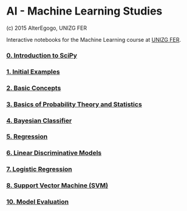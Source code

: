 
# AI - Machine Learning Studies

(c) 2015 AlterEgogo, UNIZG FER

Interactive notebooks for the Machine Learning course at [UNIZG FER](http://www.fer.hr).

### [0. Introduction to SciPy](http://nbviewer.ipython.org/github/AlterEgogo/AI-MachineLearning-Studies/blob/master/notebooks/ML-2015-0-SciPy.ipynb)

### [1. Initial Examples](http://nbviewer.ipython.org/github/AlterEgogo/AI-MachineLearning-Studies/blob/master/notebooks/ML-2015-1-InitialExamples.ipynb)

### [2. Basic Concepts](http://nbviewer.ipython.org/github/AlterEgogo/AI-MachineLearning-Studies/blob/master/notebooks/ML-2015-2-BasicConcepts.ipynb)

### [3. Basics of Probability Theory and Statistics](http://nbviewer.ipython.org/github/AlterEgogo/AI-MachineLearning-Studies/blob/master/notebooks/ML-2015-3-ProbabilityStatistics.ipynb)

### [4. Bayesian Classifier](http://nbviewer.ipython.org/github/AlterEgogo/AI-MachineLearning-Studies/blob/master/notebooks/ML-2015-4-BayesianClassifier.ipynb)

### [5. Regression](http://nbviewer.ipython.org/github/AlterEgogo/AI-MachineLearning-Studies/blob/master/notebooks/ML-2015-5-Regression.ipynb)

### [6. Linear Discriminative Models](http://nbviewer.ipython.org/github/AlterEgogo/AI-MachineLearning-Studies/blob/master/notebooks/ML-2015-6-LinearDiscriminativeModels.ipynb)

### [7. Logistic Regression](http://nbviewer.ipython.org/github/AlterEgogo/AI-MachineLearning-Studies/blob/master/notebooks/ML-2015-7-LogisticRegression.ipynb)

### [8. Support Vector Machine (SVM)](http://nbviewer.ipython.org/github/AlterEgogo/AI-MachineLearning-Studies/blob/master/notebooks/ML-2015-8-SVM.ipynb)

### [10. Model Evaluation](http://nbviewer.ipython.org/github/AlterEgogo/AI-MachineLearning-Studies/blob/master/notebooks/ML-2015-10-ModelEvaluation.ipynb)
